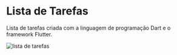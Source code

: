 # Lista de Tarefas
Lista de tarefas criada com a linguagem de programação Dart e o framework Flutter.

![lista de tarefas](https://user-images.githubusercontent.com/45261846/167831097-cd888298-905e-4a63-a8e4-55a01e4fe4f4.png)

